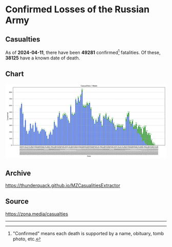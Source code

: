 
# Confirmed Losses of the Russian Army

## Casualties

As of **2024-04-11**, there have been **49281** confirmed[^1] fatalities.
Of these, **38125** have a known date of death.

## Chart

![7-Day Intervals Bar Chart](./docs/7days.svg)

## Archive

https://thunderquack.github.io/MZCasualitiesExtractor

## Source

https://zona.media/casualties

---

[^1]: "Confirmed" means each death is supported by a name, obituary, tomb photo, etc.
